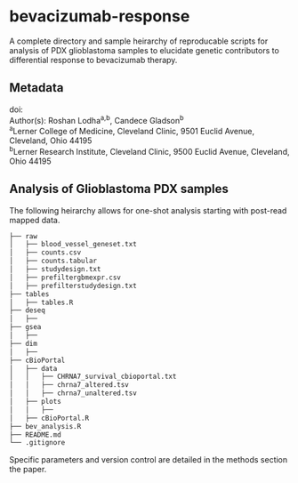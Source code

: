 # bevacizumab-response
A complete directory and sample heirarchy of reproducable scripts for analysis of PDX glioblastoma samples to elucidate genetic contributors to differential response to bevacizumab therapy.

## Metadata
doi: <br>
Author(s): Roshan Lodha<sup>a,b</sup>, Candece Gladson<sup>b</sup> <br>
<sup>a</sup>Lerner College of Medicine, Cleveland Clinic, 9501 Euclid Avenue, Cleveland, Ohio 44195 <br>
<sup>b</sup>Lerner Research Institute, Cleveland Clinic, 9500 Euclid Avenue, Cleveland, Ohio 44195


## Analysis of Glioblastoma PDX samples 
The following heirarchy allows for one-shot analysis starting with post-read mapped data. 
```bash
├── raw
│   ├── blood_vessel_geneset.txt
│   ├── counts.csv
│   ├── counts.tabular
│   ├── studydesign.txt
│   ├── prefiltergbmexpr.csv
│   ├── prefilterstudydesign.txt
├── tables
│   ├── tables.R
├── deseq
│   ├── 
├── gsea
│   ├── 
├── dim
│   ├── 
├── cBioPortal
│   ├── data
│   │   ├── CHRNA7_survival_cbioportal.txt
│   │   ├── chrna7_altered.tsv
│   │   ├── chrna7_unaltered.tsv
│   ├── plots
│   │   ├── 
│   ├── cBioPortal.R
├── bev_analysis.R
├── README.md
└── .gitignore
```
Specific parameters and version control are detailed in the methods section the paper. 
